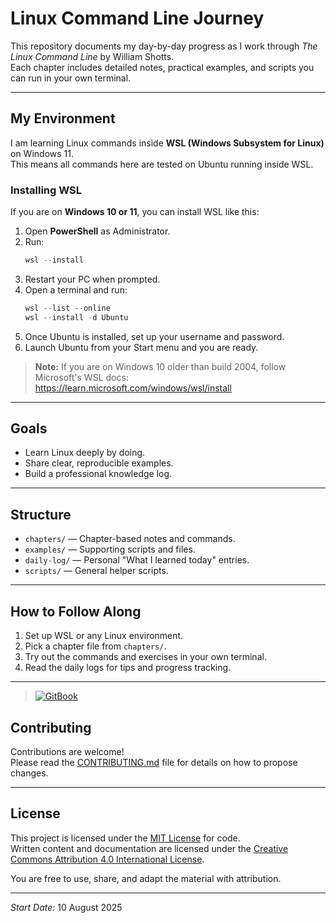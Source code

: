 # Linux Command Line Journey

This repository documents my day-by-day progress as I work through *The Linux Command Line* by William Shotts.  
Each chapter includes detailed notes, practical examples, and scripts you can run in your own terminal.

---

## My Environment

I am learning Linux commands inside **WSL (Windows Subsystem for Linux)** on Windows 11.  
This means all commands here are tested on Ubuntu running inside WSL.

### Installing WSL

If you are on **Windows 10 or 11**, you can install WSL like this:

1. Open **PowerShell** as Administrator.
2. Run:
   ```powershell
   wsl --install
   ```
3. Restart your PC when prompted.
4. Open a terminal and run:
   ```powershell
   wsl --list --online
   wsl --install -d Ubuntu
   ```
5. Once Ubuntu is installed, set up your username and password.
6. Launch Ubuntu from your Start menu and you are ready.

> **Note:** If you are on Windows 10 older than build 2004, follow Microsoft's WSL docs:  
> https://learn.microsoft.com/windows/wsl/install

---

## Goals
- Learn Linux deeply by doing.
- Share clear, reproducible examples.
- Build a professional knowledge log.

---

## Structure
- `chapters/` — Chapter-based notes and commands.
- `examples/` — Supporting scripts and files.
- `daily-log/` — Personal "What I learned today" entries.
- `scripts/` — General helper scripts.

---

## How to Follow Along
1. Set up WSL or any Linux environment.
2. Pick a chapter file from `chapters/`.
3. Try out the commands and exercises in your own terminal.
4. Read the daily logs for tips and progress tracking.

---

> [![GitBook](https://img.shields.io/static/v1?message=Documented%20on%20GitBook&logo=gitbook&logoColor=ffffff&label=%20&labelColor=5c5c5c&color=3F89A1)](https://mayank-2.gitbook.io/linux/)

## Contributing
Contributions are welcome!  
Please read the [CONTRIBUTING.md](CONTRIBUTING.md) file for details on how to propose changes.

---

## License
This project is licensed under the [MIT License](LICENSE) for code.  
Written content and documentation are licensed under the [Creative Commons Attribution 4.0 International License](https://creativecommons.org/licenses/by/4.0/).

You are free to use, share, and adapt the material with attribution.

---

*Start Date:* 10 August 2025
